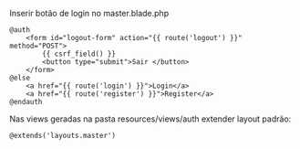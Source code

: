 Inserir botão de login no master.blade.php

    @auth
        <form id="logout-form" action="{{ route('logout') }}" method="POST"> 
            {{ csrf_field() }}
            <button type="submit">Sair </button>
        </form>
    @else
        <a href="{{ route('login') }}">Login</a>
        <a href="{{ route('register') }}">Register</a>
    @endauth

Nas views geradas na pasta resources/views/auth 
extender layout padrão:

    @extends('layouts.master')

